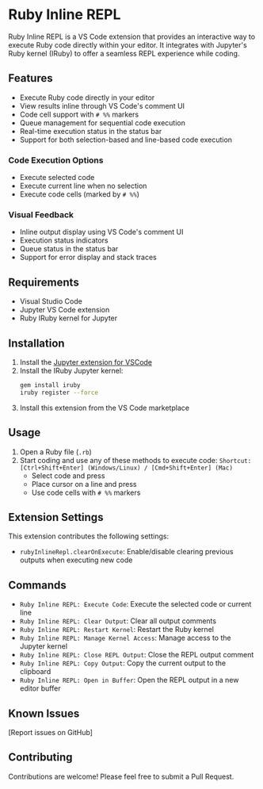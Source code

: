 # Ruby Inline REPL

Ruby Inline REPL is a VS Code extension that provides an interactive way to execute Ruby code directly within your editor. It integrates with Jupyter's Ruby kernel (IRuby) to offer a seamless REPL experience while coding.

## Features

- Execute Ruby code directly in your editor
- View results inline through VS Code's comment UI
- Code cell support with `# %%` markers
- Queue management for sequential code execution
- Real-time execution status in the status bar
- Support for both selection-based and line-based code execution

### Code Execution Options

- Execute selected code
- Execute current line when no selection
- Execute code cells (marked by `# %%`)

### Visual Feedback

- Inline output display using VS Code's comment UI
- Execution status indicators
- Queue status in the status bar
- Support for error display and stack traces

## Requirements

- Visual Studio Code
- Jupyter VS Code extension
- Ruby IRuby kernel for Jupyter

## Installation

1. Install the [Jupyter extension for VSCode](https://marketplace.visualstudio.com/items?itemName=ms-toolsai.jupyter)
2. Install the IRuby Jupyter kernel:
   ```bash
   gem install iruby
   iruby register --force
   ```
3. Install this extension from the VS Code marketplace

## Usage

1. Open a Ruby file (`.rb`)
2. Start coding and use any of these methods to execute code: `Shortcut: [Ctrl+Shift+Enter] (Windows/Linux) / [Cmd+Shift+Enter] (Mac)`
   - Select code and press
   - Place cursor on a line and press
   - Use code cells with `# %%` markers

## Extension Settings

This extension contributes the following settings:

- `rubyInlineRepl.clearOnExecute`: Enable/disable clearing previous outputs when executing new code

## Commands

- `Ruby Inline REPL: Execute Code`: Execute the selected code or current line
- `Ruby Inline REPL: Clear Output`: Clear all output comments
- `Ruby Inline REPL: Restart Kernel`: Restart the Ruby kernel
- `Ruby Inline REPL: Manage Kernel Access`: Manage access to the Jupyter kernel
- `Ruby Inline REPL: Close REPL Output`: Close the REPL output comment
- `Ruby Inline REPL: Copy Output`: Copy the current output to the clipboard
- `Ruby Inline REPL: Open in Buffer`: Open the REPL output in a new editor buffer

## Known Issues

[Report issues on GitHub]

## Contributing

Contributions are welcome! Please feel free to submit a Pull Request.
